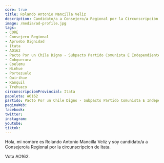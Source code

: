 ```yaml
---
core: true
title: Rolando Antonio Mancilla Veliz
description: Candidato/a a Consejero/a Regional por la Circunscripción de Itata
image: /media/ad-profile.jpg
tags:
- CORE
- Consejero Regional
- Apruebo Dignidad
- Itata
- AO162
- Pacto Por un Chile Digno - Subpacto Partido Comunista E Independientes - Partido Comunista De Chile
- Cobquecura
- Coelemu
- Ninhue
- Portezuelo
- Quirihue
- Ranquil
- Trehuaco
circunscripcionProvincial: Itata
papeleta: AO162
partido: Pacto Por un Chile Digno - Subpacto Partido Comunista E Independientes - Partido Comunista De Chile
paginaWeb:
facebook:
twitter:
instagram:
youtube:
tiktok:
---
```

Hola, mi nombre es Rolando Antonio Mancilla Veliz y soy candidato/a a Consejero/a Regional por la circunscripcion de Itata.

Vota AO162.